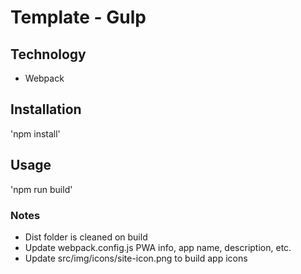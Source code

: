 # Template - Gulp

## Technology

- Webpack

## Installation

'npm install'

## Usage

'npm run build'

### Notes

- Dist folder is cleaned on build
- Update webpack.config.js PWA info, app name, description, etc.
- Update src/img/icons/site-icon.png to build app icons
